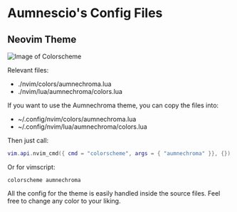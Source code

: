 # Aumnescio's Config Files

## Neovim Theme

![Image of Colorscheme](https://imgur.com/KOqQ2bG)

Relevant files:

- ./nvim/colors/aumnechroma.lua
- ./nvim/lua/aumnechroma/colors.lua

If you want to use the Aumnechroma theme, you can copy the files into:

- ~/.config/nvim/colors/aumnechroma.lua
- ~/.config/nvim/lua/aumnechroma/colors.lua

Then just call:

```lua
vim.api.nvim_cmd({ cmd = "colorscheme", args = { "aumnechroma" }}, {})
```

Or for vimscript:

```vim
colorscheme aumnechroma
```

All the config for the theme is easily handled inside the source files. Feel free to change any color to your liking.

